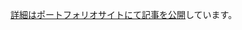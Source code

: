 [詳細はポートフォリオサイトにて記事を公開](https://portfolio-4ng.pages.dev/blog/2025-10-8-publish-school-work/#redux-%E3%82%B7%E3%83%A7%E3%83%83%E3%83%94%E3%83%B3%E3%82%B0%E3%82%AB%E3%83%BC%E3%83%88%E3%82%A2%E3%83%97%E3%83%AA)しています。
